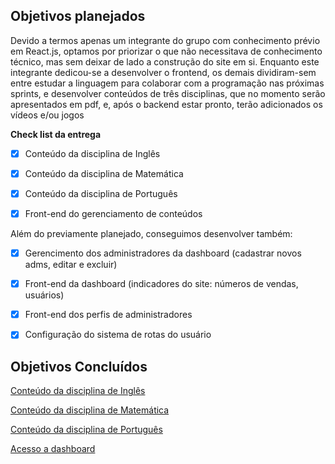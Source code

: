 ## Objetivos planejados

Devido a termos apenas um integrante do grupo com conhecimento prévio em React.js, optamos por priorizar o que não necessitava de conhecimento técnico, mas sem deixar de lado a construção do site em si.
Enquanto este integrante dedicou-se a desenvolver o frontend, os demais dividiram-sem entre estudar a linguagem para colaborar com a programação nas próximas sprints, e desenvolver conteúdos de três disciplinas, que no momento serão apresentados em pdf, e, após o backend estar pronto, terão adicionados os vídeos e/ou jogos

**Check list da entrega**

- [x] Conteúdo da disciplina de Inglês
- [x] Conteúdo da disciplina de Matemática
- [x] Conteúdo da disciplina de Português
- [x] Front-end do gerenciamento de conteúdos


Além do previamente planejado, conseguimos desenvolver também:

- [x] Gerencimento dos administradores da dashboard (cadastrar novos adms, editar e excluir)
- [x] Front-end da dashboard (indicadores do site: números de vendas, usuários)
- [x] Front-end dos perfis de administradores
- [x] Configuração do sistema de rotas do usuário



## Objetivos Concluídos

[Conteúdo da disciplina de Inglês](https://github.com/PI-Grupo-3/prot-tipo/tree/master/Conte%C3%BAdo%20das%20Disciplinas/Ingl%C3%AAs)

[Conteúdo da disciplina de Matemática](https://github.com/PI-Grupo-3/prot-tipo/tree/master/Conte%C3%BAdo%20das%20Disciplinas/Matem%C3%A1tica)

[Conteúdo da disciplina de Português](https://github.com/PI-Grupo-3/prot-tipo/tree/master/Conte%C3%BAdo%20das%20Disciplinas/Portugu%C3%AAs)

[Acesso a dashboard](https://determined-bell-89ba3c.netlify.app/)


